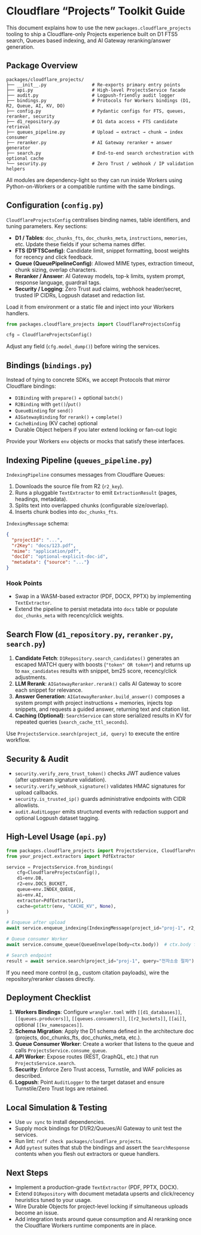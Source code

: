 # Cloudflare “Projects” Toolkit Guide

This document explains how to use the new `packages.cloudflare_projects` tooling to ship a Cloudflare-only Projects experience built on D1 FTS5 search, Queues based indexing, and AI Gateway reranking/answer generation.

## Package Overview

```
packages/cloudflare_projects/
├── __init__.py                 # Re-exports primary entry points
├── api.py                      # High-level ProjectsService facade
├── audit.py                    # Logpush-friendly audit logger
├── bindings.py                 # Protocols for Workers bindings (D1, R2, Queue, AI, KV, DO)
├── config.py                   # Pydantic configs for FTS, queues, reranker, security
├── d1_repository.py            # D1 data access + FTS candidate retrieval
├── queues_pipeline.py          # Upload → extract → chunk → index consumer
├── reranker.py                 # AI Gateway reranker + answer generator
├── search.py                   # End-to-end search orchestration with optional cache
└── security.py                 # Zero Trust / webhook / IP validation helpers
```

All modules are dependency-light so they can run inside Workers using Python-on-Workers or a compatible runtime with the same bindings.

## Configuration (`config.py`)

`CloudflareProjectsConfig` centralises binding names, table identifiers, and tuning parameters. Key sections:

- **D1 / Tables**: `doc_chunks_fts`, `doc_chunks_meta`, `instructions`, `memories`, etc. Update these fields if your schema names differ.
- **FTS (D1FTSConfig)**: Candidate limit, snippet formatting, boost weights for recency and click feedback.
- **Queue (QueuePipelineConfig)**: Allowed MIME types, extraction timeout, chunk sizing, overlap characters.
- **Reranker / Answer**: AI Gateway models, top-k limits, system prompt, response language, guardrail tags.
- **Security / Logging**: Zero Trust aud claims, webhook header/secret, trusted IP CIDRs, Logpush dataset and redaction list.

Load it from environment or a static file and inject into your Workers handlers.

```python
from packages.cloudflare_projects import CloudflareProjectsConfig

cfg = CloudflareProjectsConfig()
```

Adjust any field (`cfg.model_dump()`) before wiring the services.

## Bindings (`bindings.py`)

Instead of tying to concrete SDKs, we accept Protocols that mirror Cloudflare bindings:

- `D1Binding` with `prepare()` + optional `batch()`
- `R2Binding` with `get()`/`put()`
- `QueueBinding` for `send()`
- `AIGatewayBinding` for `rerank()` + `complete()`
- `CacheBinding` (KV cache) optional
- Durable Object helpers if you later extend locking or fan-out logic

Provide your Workers `env` objects or mocks that satisfy these interfaces.

## Indexing Pipeline (`queues_pipeline.py`)

`IndexingPipeline` consumes messages from Cloudflare Queues:

1. Downloads the source file from R2 (`r2_key`).
2. Runs a pluggable `TextExtractor` to emit `ExtractionResult` (pages, headings, metadata).
3. Splits text into overlapped chunks (configurable size/overlap).
4. Inserts chunk bodies into `doc_chunks_fts`.

`IndexingMessage` schema:

```json
{
  "projectId": "...",
  "r2Key": "docs/123.pdf",
  "mime": "application/pdf",
  "docId": "optional-explicit-doc-id",
  "metadata": {"source": "..."}
}
```

### Hook Points

- Swap in a WASM-based extractor (PDF, DOCX, PPTX) by implementing `TextExtractor`.
- Extend the pipeline to persist metadata into `docs` table or populate `doc_chunks_meta` with recency/click weights.

## Search Flow (`d1_repository.py`, `reranker.py`, `search.py`)

1. **Candidate Fetch**: `D1Repository.search_candidates()` generates an escaped MATCH query with boosts (`"token" OR token*`) and returns up to `max_candidates` results with snippet, bm25 score, recency/click adjustments.
2. **LLM Rerank**: `AIGatewayReranker.rerank()` calls AI Gateway to score each snippet for relevance.
3. **Answer Generation**: `AIGatewayReranker.build_answer()` composes a system prompt with project instructions + memories, injects top snippets, and requests a guided answer, returning text and citation list.
4. **Caching (Optional)**: `SearchService` can store serialized results in KV for repeated queries (`search_cache_ttl_seconds`).

Use `ProjectsService.search(project_id, query)` to execute the entire workflow.

## Security & Audit

- `security.verify_zero_trust_token()` checks JWT audience values (after upstream signature validation).
- `security.verify_webhook_signature()` validates HMAC signatures for upload callbacks.
- `security.is_trusted_ip()` guards administrative endpoints with CIDR allowlists.
- `audit.AuditLogger` emits structured events with redaction support and optional Logpush dataset tagging.

## High-Level Usage (`api.py`)

```python
from packages.cloudflare_projects import ProjectsService, CloudflareProjectsConfig
from your_project.extractors import PdfExtractor

service = ProjectsService.from_bindings(
    cfg=CloudflareProjectsConfig(),
    d1=env.DB,
    r2=env.DOCS_BUCKET,
    queue=env.INDEX_QUEUE,
    ai=env.AI,
    extractor=PdfExtractor(),
    cache=getattr(env, "CACHE_KV", None),
)

# Enqueue after upload
await service.enqueue_indexing(IndexingMessage(project_id="proj-1", r2_key="docs/foo.pdf"))

# Queue consumer Worker
await service.consume_queue(QueueEnvelope(body=ctx.body))  # ctx.body from Queue message

# Search endpoint
result = await service.search(project_id="proj-1", query="전자소송 절차")
```

If you need more control (e.g., custom citation payloads), wire the repository/reranker classes directly.

## Deployment Checklist

1. **Workers Bindings**: Configure `wrangler.toml` with `[[d1_databases]]`, `[[queues.producers]]`, `[[queues.consumers]]`, `[[r2_buckets]]`, `[[ai]]`, optional `[[kv_namespaces]]`.
2. **Schema Migration**: Apply the D1 schema defined in the architecture doc (projects, doc_chunks_fts, doc_chunks_meta, etc.).
3. **Queue Consumer Worker**: Create a worker that listens to the queue and calls `ProjectsService.consume_queue`.
4. **API Worker**: Expose routes (REST, GraphQL, etc.) that run `ProjectsService.search`.
5. **Security**: Enforce Zero Trust access, Turnstile, and WAF policies as described.
6. **Logpush**: Point `AuditLogger` to the target dataset and ensure Turnstile/Zero Trust logs are retained.

## Local Simulation & Testing

- Use `uv sync` to install dependencies.
- Supply mock bindings for D1/R2/Queues/AI Gateway to unit test the services.
- Run lint: `ruff check packages/cloudflare_projects`.
- Add `pytest` suites that stub the bindings and assert the `SearchResponse` contents when you flesh out extractors or queue handlers.

## Next Steps

- Implement a production-grade `TextExtractor` (PDF, PPTX, DOCX).
- Extend `D1Repository` with document metadata upserts and click/recency heuristics tuned to your usage.
- Wire Durable Objects for project-level locking if simultaneous uploads become an issue.
- Add integration tests around queue consumption and AI reranking once the Cloudflare Workers runtime components are in place.
